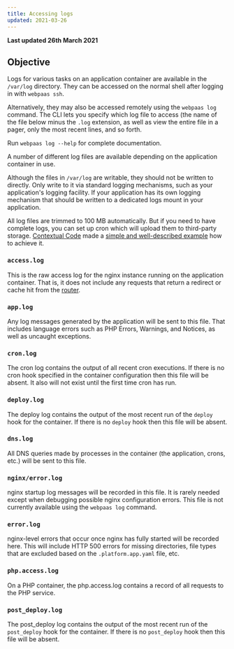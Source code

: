 ```yaml
---
title: Accessing logs
updated: 2021-03-26
---
```


**Last updated 26th March 2021**


## Objective  

Logs for various tasks on an application container are available in the `/var/log` directory. They can be accessed on the normal shell after logging in with `webpaas ssh`.

Alternatively, they may also be accessed remotely using the <code>webpaas log</code> command.  The CLI lets you specify which log file to access (the name of the file below minus the  `.log` extension, as well as view the entire file in a pager, only the most recent lines, and so forth.

Run `webpaas log --help` for complete documentation.

A number of different log files are available depending on the application container in use.

Although the files in `/var/log` are writable, they should not be written to directly. Only write to it via standard logging mechanisms, such as your application's logging facility.  If your application has its own logging mechanism that should be written to a dedicated logs mount in your application.

All log files are trimmed to 100 MB automatically. But if you need to have complete logs, you can set up cron which will upload them to third-party storage. [Contextual Code](https://www.contextualcode.com/) made a [simple and well-described example](https://gitlab.com/contextualcode/platformsh-store-logs-at-s3) how to achieve it.

### `access.log`

This is the raw access log for the nginx instance running on the application container. That is, it does not include any requests that return a redirect or cache hit from the [router](/pages/web/web-paas/configuration-routes).

### `app.log`

Any log messages generated by the application will be sent to this file.  That includes language errors such as PHP Errors, Warnings, and Notices, as well as uncaught exceptions.

### `cron.log`

The cron log contains the output of all recent cron executions.  If there is no cron hook specified in the container configuration then this file will be absent. It also will not exist until the first time cron has run.

### `deploy.log`

The deploy log contains the output of the most recent run of the `deploy` hook for the container.  If there is no `deploy` hook then this file will be absent.

### `dns.log`

All DNS queries made by processes in the container (the application, crons, etc.) will be sent to this file.

### `nginx/error.log`

nginx startup log messages will be recorded in this file.  It is rarely needed except when debugging possible nginx configuration errors. This file is not currently available using the `webpaas log` command.

### `error.log`

nginx-level errors that occur once nginx has fully started will be recorded here. This will include HTTP 500 errors for missing directories, file types that are excluded based on the `.platform.app.yaml` file, etc.

### `php.access.log`

On a PHP container, the php.access.log contains a record of all requests to the PHP service.

### `post_deploy.log`

The post_deploy log contains the output of the most recent run of the `post_deploy` hook for the container.  If there is no `post_deploy` hook then this file will be absent.
